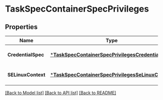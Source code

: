 # TaskSpecContainerSpecPrivileges

## Properties
Name | Type | Description | Notes
------------ | ------------- | ------------- | -------------
**CredentialSpec** | [***TaskSpecContainerSpecPrivilegesCredentialSpec**](TaskSpec_ContainerSpec_Privileges_CredentialSpec.md) |  | [optional] [default to null]
**SELinuxContext** | [***TaskSpecContainerSpecPrivilegesSeLinuxContext**](TaskSpec_ContainerSpec_Privileges_SELinuxContext.md) |  | [optional] [default to null]

[[Back to Model list]](../README.md#documentation-for-models) [[Back to API list]](../README.md#documentation-for-api-endpoints) [[Back to README]](../README.md)


